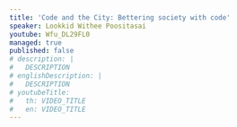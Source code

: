 ```yaml
---
title: 'Code and the City: Bettering society with code'
speaker: Lookkid Withee Poositasai
youtube: Wfu_DL29FL0
managed: true
published: false
# description: |
#   DESCRIPTION
# englishDescription: |
#   DESCRIPTION
# youtubeTitle:
#   th: VIDEO_TITLE
#   en: VIDEO_TITLE
---
```

